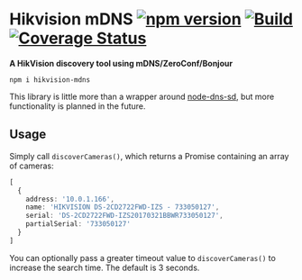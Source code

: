 # Hikvision mDNS [![npm version](https://badge.fury.io/js/hikvision-mdns.svg)](https://badge.fury.io/js/hikvision-mdns) [![Build](https://github.com/128keaton/hikvision-mdns/actions/workflows/code-coverage.yml/badge.svg)](https://github.com/128keaton/hikvision-mdns/actions/workflows/code-coverage.yml) [![Coverage Status](https://coveralls.io/repos/github/128keaton/hikvision-mdns/badge.svg?branch=mane)](https://coveralls.io/github/128keaton/hikvision-mdns?branch=mane)

**A HikVision discovery tool using mDNS/ZeroConf/Bonjour**

```shell
npm i hikvision-mdns
```

This library is little more than a wrapper around [node-dns-sd](https://github.com/futomi/node-dns-sd), 
but more functionality is planned in the future.

## Usage

Simply call `discoverCameras()`, which returns a Promise containing an array of cameras:
```typescript
[
  {
    address: '10.0.1.166',
    name: 'HIKVISION DS-2CD2722FWD-IZS - 733050127',
    serial: 'DS-2CD2722FWD-IZS20170321BBWR733050127',
    partialSerial: '733050127'
  }
]
```

You can optionally pass a greater timeout value to `discoverCameras()` to increase the search time. 
The default is 3 seconds.
